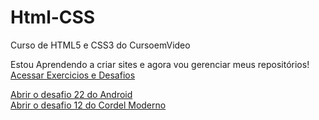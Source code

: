 # Html-CSS
 Curso de HTML5 e CSS3 do CursoemVideo

Estou Aprendendo a criar sites e agora vou gerenciar meus repositórios!
<a href="https://hebert324.github.io/html-css/"> Acessar Exercicios e Desafios </a> <br/>

<a href="https://hebert324.github.io/html-css/desafios/ex022-desafios/android.html"> Abrir o desafio 22 do Android </a> <br/>
<a href="https://hebert324.github.io/html-css/desafios/ex012-desafios/Index.html"> Abrir o desafio 12 do Cordel Moderno </a>
